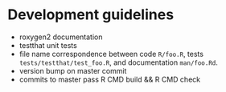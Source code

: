# Development guidelines

- roxygen2 documentation
- testthat unit tests
- file name correspondence between code `R/foo.R`, tests
  `tests/testthat/test_foo.R`, and documentation `man/foo.Rd`.
- version bump on master commit
- commits to master pass R CMD build && R CMD check
